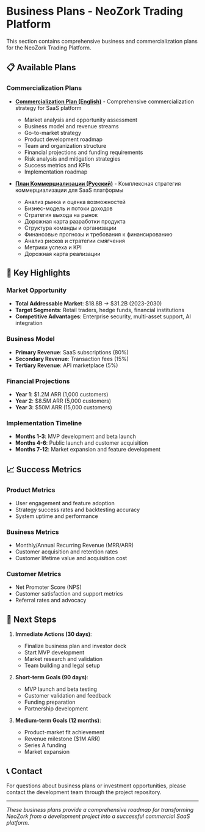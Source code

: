 # Business Plans - NeoZork Trading Platform

This section contains comprehensive business and commercialization plans for the NeoZork Trading Platform.

## 📋 Available Plans

### Commercialization Plans
- **[Commercialization Plan (English)](commercialization-plan-en.md)** - Comprehensive commercialization strategy for SaaS platform
  - Market analysis and opportunity assessment
  - Business model and revenue streams
  - Go-to-market strategy
  - Product development roadmap
  - Team and organization structure
  - Financial projections and funding requirements
  - Risk analysis and mitigation strategies
  - Success metrics and KPIs
  - Implementation roadmap

- **[План Коммерциализации (Русский)](commercialization-plan-ru.md)** - Комплексная стратегия коммерциализации для SaaS платформы
  - Анализ рынка и оценка возможностей
  - Бизнес-модель и потоки доходов
  - Стратегия выхода на рынок
  - Дорожная карта разработки продукта
  - Структура команды и организации
  - Финансовые прогнозы и требования к финансированию
  - Анализ рисков и стратегии смягчения
  - Метрики успеха и KPI
  - Дорожная карта реализации

## 🎯 Key Highlights

### Market Opportunity
- **Total Addressable Market**: $18.8B → $31.2B (2023-2030)
- **Target Segments**: Retail traders, hedge funds, financial institutions
- **Competitive Advantages**: Enterprise security, multi-asset support, AI integration

### Business Model
- **Primary Revenue**: SaaS subscriptions (80%)
- **Secondary Revenue**: Transaction fees (15%)
- **Tertiary Revenue**: API marketplace (5%)

### Financial Projections
- **Year 1**: $1.2M ARR (1,000 customers)
- **Year 2**: $8.5M ARR (5,000 customers)
- **Year 3**: $50M ARR (15,000 customers)

### Implementation Timeline
- **Months 1-3**: MVP development and beta launch
- **Months 4-6**: Public launch and customer acquisition
- **Months 7-12**: Market expansion and feature development

## 📈 Success Metrics

### Product Metrics
- User engagement and feature adoption
- Strategy success rates and backtesting accuracy
- System uptime and performance

### Business Metrics
- Monthly/Annual Recurring Revenue (MRR/ARR)
- Customer acquisition and retention rates
- Customer lifetime value and acquisition cost

### Customer Metrics
- Net Promoter Score (NPS)
- Customer satisfaction and support metrics
- Referral rates and advocacy

## 🚀 Next Steps

1. **Immediate Actions (30 days)**:
   - Finalize business plan and investor deck
   - Start MVP development
   - Market research and validation
   - Team building and legal setup

2. **Short-term Goals (90 days)**:
   - MVP launch and beta testing
   - Customer validation and feedback
   - Funding preparation
   - Partnership development

3. **Medium-term Goals (12 months)**:
   - Product-market fit achievement
   - Revenue milestone ($1M ARR)
   - Series A funding
   - Market expansion

## 📞 Contact

For questions about business plans or investment opportunities, please contact the development team through the project repository.

---

*These business plans provide a comprehensive roadmap for transforming NeoZork from a development project into a successful commercial SaaS platform.*
